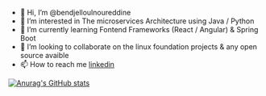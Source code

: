 - 👋 Hi, I’m @bendjelloulnoureddine
- 👀 I’m interested in The microservices Architecture using Java / Python
- 🌱 I’m currently learning Fontend Frameworks (React / Angular) & Spring Boot
- 💞️ I’m looking to collaborate on the linux foundation projects & any open source avaible
- 📫 How to reach me [linkedin](https://www.linkedin.com/in/noureddine-bendjelloul-28b0571bb/)

[![Anurag's GitHub stats](https://github-readme-stats.vercel.app/api?username=bendjelloulnoureddine)](https://github.com/anuraghazra/github-readme-stats)
<!---
bendjelloulnoureddine/bendjelloulnoureddine is a ✨ special ✨ repository because its `README.md` (this file) appears on your GitHub profile.
You can click the Preview link to take a look at your changes.
--->
